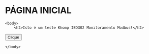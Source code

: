 <html>
    
   <head>
      <h1>PÁGINA INICIAL</h1>         
   </head>

    <body>
        <h2>Isto é um teste Khomp IED302 Monitoramento Modbus!</h2> 

  <button onclick="myFunction()">Clique</button>

<script>
function myFunction() {
  alert("Você clicou no botão!");
}
</script>

<script>
     const meJSON = 
          {
               "nome": "Thiago",
               "idade": 39,
               "casado": true
          };

              const me = JSON.parse(meJSON);
              console.log(me);
    
</script>
        
    </body>

</html>
